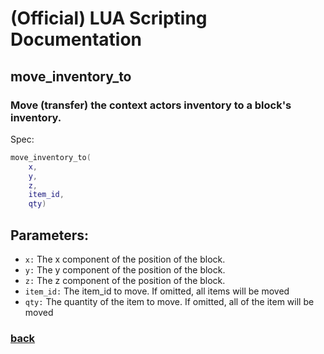 
# (Official) LUA Scripting Documentation

## move_inventory_to

### Move (transfer) the context actors inventory to a block's inventory.

Spec:
```lua
move_inventory_to(
	x,
	y,
	z,
	item_id,
	qty)
```
## Parameters:
- `x:` The x component of the position of the block.
- `y:` The y component of the position of the block.
- `z:` The z component of the position of the block.
- `item_id:` The item_id to move. If omitted, all items will be moved
- `qty:` The quantity of the item to move. If omitted, all of the item will be moved

### [back](../inventory)
